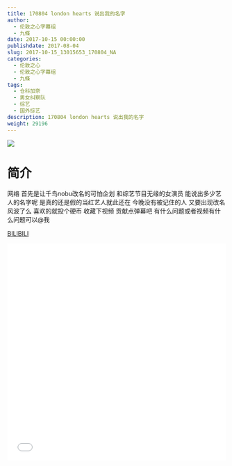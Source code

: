 ```yaml
---
title: 170804 london hearts 说出我的名字
author: 
  - 伦敦之心字幕组
  - 九條
date: 2017-10-15 00:00:00
publishdate: 2017-08-04
slug: 2017-10-15_13015653_170804_NA
categories: 
  - 伦敦之心
  - 伦敦之心字幕组
  - 九條
tags: 
  - 仓科加奈
  - 男女纠察队
  - 综艺
  - 国外综艺
description: 170804 london hearts 说出我的名字
weight: 29196
---
```


![](https://i.imgur.com/IVhVU0y.jpg)

# 简介  
网络
首先是让千鸟nobu改名的可怕企划 和综艺节目无缘的女演员 能说出多少艺人的名字呢 是真的还是假的当红艺人就此还在 今晚没有被记住的人 又要出现改名风波了么 喜欢的就投个硬币 收藏下视频 贡献点弹幕吧 有什么问题或者视频有什么问题可以@我

  [BILIBILI](https://www.bilibili.com/video/av13015653/)


  <iframe src="//www.bilibili.com/html/html5player.html?cid=21372041&aid=13015653" width="100%" height="500" frameborder="0" allowfullscreen="allowfullscreen"></iframe>
